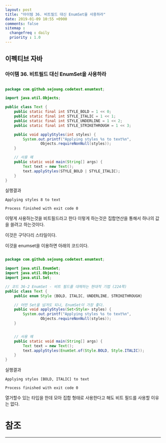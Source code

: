 ```yaml
---
layout: post
title: "아이템 36. 비트필드 대신 EnumSet을 사용하라"
date: 2019-01-09 10:55 +0900
comments: false
sitemap :
  changefreq : daily
  priority : 1.0
---
```

## 이펙티브 자바

### 아이템 36. 비트필드 대신 EnumSet을 사용하라

```java

package com.github.sejoung.codetest.enumtest;

import java.util.Objects;

public class Text {
    public static final int STYLE_BOLD = 1 << 0;
    public static final int STYLE_ITALIC = 1 << 1;
    public static final int STYLE_UNDERLINE = 1 << 2;
    public static final int STYLE_STRIKETHROUGH = 1 << 3;

    public void applyStyles(int styles) {
        System.out.printf("Applying styles %s to text%n",
                Objects.requireNonNull(styles));
    }

    // 사용 예
    public static void main(String[] args) {
        Text text = new Text();
        text.applyStyles(STYLE_BOLD | STYLE_ITALIC);
    }
}


```
실행결과
```
Applying styles 8 to text

Process finished with exit code 0
```

이렇게 사용하는것을 비트필드라고 한다 이렇게 하는것은 집합연산을 통해서 하나의 값을 쓸려고 하는것이다.

이것은 구닥다리 스타일이다.

이것을 enumset을 이용하면 아래의 코드이다.

```java

package com.github.sejoung.codetest.enumtest;

import java.util.EnumSet;
import java.util.Objects;
import java.util.Set;

// 코드 36-2 EnumSet - 비트 필드를 대체하는 현대적 기법 (224쪽)
public class Text {
    public enum Style {BOLD, ITALIC, UNDERLINE, STRIKETHROUGH}

    // 어떤 Set을 넘겨도 되나, EnumSet이 가장 좋다.
    public void applyStyles(Set<Style> styles) {
        System.out.printf("Applying styles %s to text%n",
                Objects.requireNonNull(styles));
    }


    // 사용 예
    public static void main(String[] args) {
        Text text = new Text();
        text.applyStyles(EnumSet.of(Style.BOLD, Style.ITALIC));
    }
}


```
실행결과
```
Applying styles [BOLD, ITALIC] to text

Process finished with exit code 0

```

열거할수 있는 타입을 한데 모아 집합 형태로 사용한다고 해도 비트 필드를 사용할 이유는 없다.


# 참조
-----


